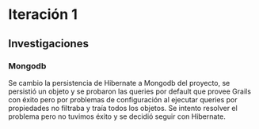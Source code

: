 # Iteración 1

## Investigaciones

### Mongodb

Se cambio la persistencia de Hibernate a Mongodb del proyecto, se persistió un objeto y se probaron las queries por default que provee Grails con éxito pero por problemas de configuración al ejecutar queries por propiedades no filtraba y traía todos los objetos. Se intento resolver el problema pero no tuvimos éxito y se decidió seguir con Hibernate. 





